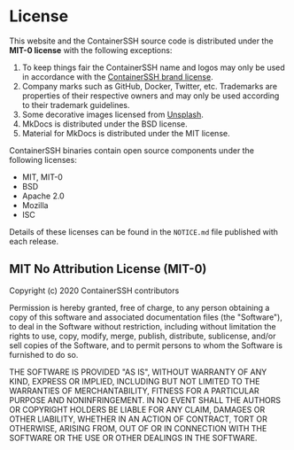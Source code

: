 <h1>License</h1>

This website and the ContainerSSH source code is distributed under the **MIT-0 license** with the following exceptions:

1. To keep things fair the ContainerSSH name and logos may only be used in accordance with the [ContainerSSH brand license](https://github.com/ContainerSSH/branding/blob/main/LICENSE.md). 
2. Company marks such as GitHub, Docker, Twitter, etc. Trademarks are properties of their respective owners and may only be used according to their trademark guidelines.
3. Some decorative images licensed from [Unsplash](https://unsplash.com/license).
4. MkDocs is distributed under the BSD license.
5. Material for MkDocs is distributed under the MIT license.

ContainerSSH binaries contain open source components under the following licenses:

- MIT, MIT-0
- BSD
- Apache 2.0
- Mozilla
- ISC

Details of these licenses can be found in the `NOTICE.md` file published with each release.

## MIT No Attribution License (MIT-0)

Copyright (c) 2020 ContainerSSH contributors

Permission is hereby granted, free of charge, to any person obtaining a copy of this software and associated documentation files (the "Software"), to deal in the Software without restriction, including without limitation the rights to use, copy, modify, merge, publish, distribute, sublicense, and/or sell copies of the Software, and to permit persons to whom the Software is furnished to do so.

THE SOFTWARE IS PROVIDED "AS IS", WITHOUT WARRANTY OF ANY KIND, EXPRESS OR IMPLIED, INCLUDING BUT NOT LIMITED TO THE WARRANTIES OF MERCHANTABILITY, FITNESS FOR A PARTICULAR PURPOSE AND NONINFRINGEMENT. IN NO EVENT SHALL THE AUTHORS OR COPYRIGHT HOLDERS BE LIABLE FOR ANY CLAIM, DAMAGES OR OTHER LIABILITY, WHETHER IN AN ACTION OF CONTRACT, TORT OR OTHERWISE, ARISING FROM, OUT OF OR IN CONNECTION WITH THE SOFTWARE OR THE USE OR OTHER DEALINGS IN THE SOFTWARE.
